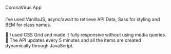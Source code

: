 CoronaVirus App

####

I’ve used VanillaJS, async/await to retrieve API Data, Sass for styling and BEM for class names.

🚀 I used CSS Grid and made it fully responsive without using media queries. 
🚀 The API updates every 5 minutes and all the items are created dynamically through JavaScript.
